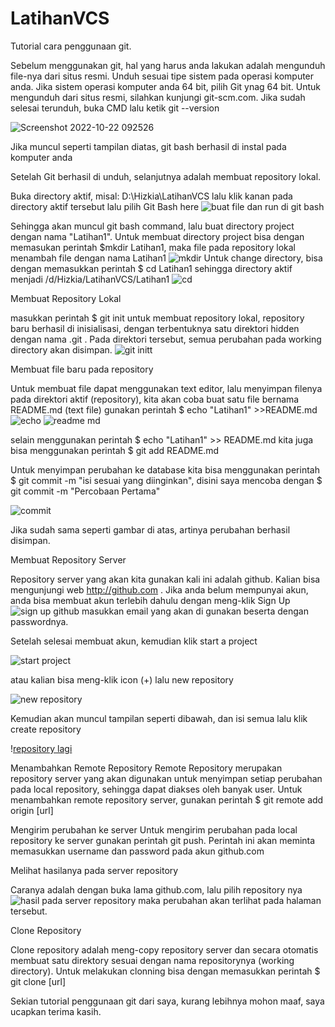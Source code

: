 # LatihanVCS
Tutorial cara penggunaan git.


Sebelum menggunakan git, hal yang harus anda lakukan adalah mengunduh file-nya dari situs resmi. Unduh sesuai tipe sistem pada operasi komputer anda. Jika sistem operasi komputer anda 64 bit, pilih Git ynag 64 bit. Untuk mengunduh dari situs resmi, silahkan kunjungi git-scm.com.
Jika sudah selesai terunduh, buka CMD lalu ketik git --version

![Screenshot 2022-10-22 092526](https://user-images.githubusercontent.com/116176746/197316569-6daba721-4468-4bf2-83c0-57c6dee76d3d.png) 

Jika muncul seperti tampilan diatas, git bash berhasil di instal pada komputer anda

Setelah Git berhasil di unduh, selanjutnya adalah membuat repository lokal.

Buka directory aktif, misal: D:\Hizkia\LatihanVCS lalu klik kanan pada directory aktif tersebut lalu pilih Git Bash here
![buat file dan run di git bash](https://user-images.githubusercontent.com/116176746/197316887-9bcdd2e4-3fa8-4ce1-9e87-d56787fa5d1e.png)

Sehingga akan muncul git bash command, lalu buat directory project dengan nama "Latihan1". Untuk membuat directory project bisa dengan memasukan perintah $mkdir Latihan1, maka file pada repository lokal menambah file dengan nama Latihan1 ![mkdir](https://user-images.githubusercontent.com/116176746/197317223-ae5ae8cd-5ca4-4c64-936e-1a1d8d23810c.png)
Untuk change directory, bisa dengan memasukkan perintah $ cd Latihan1 sehingga directory aktif menjadi /d/Hizkia/LatihanVCS/Latihan1 ![cd](https://user-images.githubusercontent.com/116176746/197317330-c6708851-b9f5-457f-8dc8-dc984bbec870.png)

Membuat Repository Lokal

masukkan perintah $ git init untuk membuat repository lokal, repository baru berhasil di inisialisasi, dengan terbentuknya satu
direktori hidden dengan nama .git . Pada direktori tersebut, semua perubahan pada working directory akan disimpan. 
![git initt](https://user-images.githubusercontent.com/116176746/197317631-68bf2fe8-abac-4ee1-9026-1b84508951de.png)

Membuat file baru pada repository 

Untuk membuat file dapat menggunakan text editor, lalu menyimpan filenya pada direktori aktif (repository), kita akan coba buat satu file bernama README.md (text file)
gunakan perintah $ echo "Latihan1" >>README.md
![echo](https://user-images.githubusercontent.com/116176746/197317858-65c8990c-4cc2-45ac-9df6-f6bc30767c1d.png)
![readme md](https://user-images.githubusercontent.com/116176746/197317854-0bf126d5-c44e-4e9d-8a90-954e2861e255.png)

selain menggunakan perintah $ echo "Latihan1" >> README.md kita juga bisa menggunakan perintah $ git add README.md

Untuk menyimpan perubahan ke database kita bisa menggunakan perintah $ git commit -m "isi sesuai yang diinginkan", disini saya mencoba dengan $ git commit -m "Percobaan Pertama" 

![commit](https://user-images.githubusercontent.com/116176746/197318245-69e20398-c7c7-40b4-9e76-f5d895cef7f3.png)

Jika sudah sama seperti gambar di atas, artinya perubahan berhasil disimpan.

Membuat Repository Server

Repository server yang akan kita gunakan kali ini adalah github. Kalian bisa mengunjungi web http://github.com . Jika anda belum mempunyai akun, anda bisa membuat akun terlebih dahulu dengan meng-klik Sign Up 
![sign up github](https://user-images.githubusercontent.com/116176746/197318410-b03ee19a-5de8-41aa-a084-fec2847e937e.png)
masukkan email yang akan di gunakan beserta dengan passwordnya.

Setelah selesai membuat akun, kemudian klik start a project

![start project](https://user-images.githubusercontent.com/116176746/197318486-02aefa30-6618-4c0f-b98c-4f015c8b153a.png)

atau kalian bisa meng-klik icon (+) lalu new repository

![new repository](https://user-images.githubusercontent.com/116176746/197318579-a50b5a48-5711-485c-9dd0-8b98cf9bb9ec.png)

Kemudian akan muncul tampilan seperti dibawah, dan isi semua lalu klik create repository

\![repository lagi](https://user-images.githubusercontent.com/116176746/197318621-5e535615-52a2-46e9-9be7-995919fb8a3f.png)


Menambahkan Remote Repository
Remote Repository merupakan repository server yang akan digunakan untuk menyimpan setiap perubahan pada local repository, sehingga dapat diakses oleh banyak user.
Untuk menambahkan remote repository server, gunakan perintah $ git remote add origin [url]

Mengirim perubahan ke server
Untuk mengirim perubahan pada local repository ke server gunakan perintah git push.
Perintah ini akan meminta memasukkan username dan password pada akun github.com


Melihat hasilanya pada server repository

Caranya adalah dengan buka lama github.com, lalu pilih repository nya
![hasil pada server repository](https://user-images.githubusercontent.com/116176746/197319289-2717e6a3-30d3-4f3a-a900-68446df052f5.png)
maka perubahan akan terlihat pada halaman tersebut.

Clone Repository

Clone repository adalah meng-copy repository server dan secara otomatis membuat satu direktory sesuai dengan nama repositorynya (working directory). Untuk melakukan clonning bisa dengan memasukkan perintah $ git clone [url]


Sekian tutorial penggunaan git dari saya, kurang lebihnya mohon maaf, saya ucapkan terima kasih.

